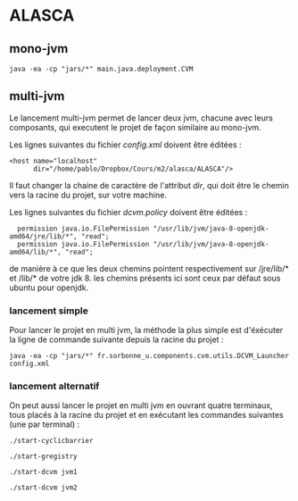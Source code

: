 # ALASCA

## mono-jvm

```
java -ea -cp "jars/*" main.java.deployment.CVM
```

## multi-jvm

Le lancement multi-jvm permet de lancer deux jvm, chacune avec leurs composants, qui executent le projet de façon similaire au mono-jvm. 


Les lignes suivantes du fichier *config.xml* doivent être éditées : 
```
<host name="localhost"
      dir="/home/pablo/Dropbox/Cours/m2/alasca/ALASCA"/>
```
Il faut changer la chaine de caractère de l'attribut *dir*, qui doit être le chemin vers la racine du projet, sur votre machine. 

Les lignes suivantes du fichier *dcvm.policy* doivent être éditées : 
```
  permission java.io.FilePermission "/usr/lib/jvm/java-8-openjdk-amd64/jre/lib/*", "read";
  permission java.io.FilePermission "/usr/lib/jvm/java-8-openjdk-amd64/lib/*", "read";
```
de manière à ce que les deux chemins pointent respectivement sur /jre/lib/* et /lib/* de votre jdk 8. 
les chemins présents ici sont ceux par défaut sous ubuntu pour openjdk. 

### lancement simple 

Pour lancer le projet en multi jvm, la méthode la plus simple est d'éxécuter la ligne de commande suivante depuis la racine du projet : 

```
java -ea -cp "jars/*" fr.sorbonne_u.components.cvm.utils.DCVM_Launcher config.xml
```

### lancement alternatif

On peut aussi lancer le projet en multi jvm en ouvrant quatre terminaux, tous placés à la racine du projet et en exécutant les commandes suivantes (une par terminal) : 


```
./start-cyclicbarrier
```

```
./start-gregistry
```

```
./start-dcvm jvm1
```

```
./start-dcvm jvm2
```